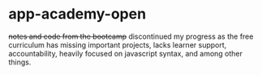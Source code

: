 # app-academy-open
~~notes and code from the bootcamp~~ discontinued my progress as the free curriculum has missing important projects, lacks learner support, accountability, heavily focused on javascript syntax, and among other things.
